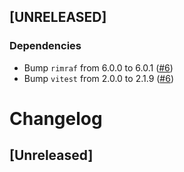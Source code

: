 ## [UNRELEASED]
### Dependencies
- Bump `rimraf` from 6.0.0 to 6.0.1 ([#6](https://github.com/CloudNStoyan/dependabot-changelog-demo/pull/6))
- Bump `vitest` from 2.0.0 to 2.1.9 ([#6](https://github.com/CloudNStoyan/dependabot-changelog-demo/pull/6))
# Changelog

## [Unreleased]